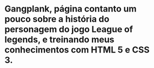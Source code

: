 # Gangplank, página contanto um pouco sobre a história do personagem do jogo League of legends, e treinando meus conhecimentos com HTML 5 e CSS 3.
 
